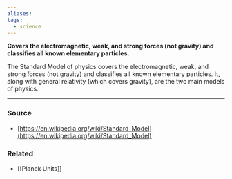 ```yaml
---
aliases: 
tags:
  - science
---
```

**Covers the electromagnetic, weak, and strong forces (not gravity) and classifies all known elementary particles.**

The Standard Model of physics covers the electromagnetic, weak, and strong forces (not gravity) and classifies all known elementary particles. It, along with general relativity (which covers gravity), are the two main models of physics.

---

### Source
- [https://en.wikipedia.org/wiki/Standard_Model](https://en.wikipedia.org/wiki/Standard_Model)

### Related
- [[Planck Units]]